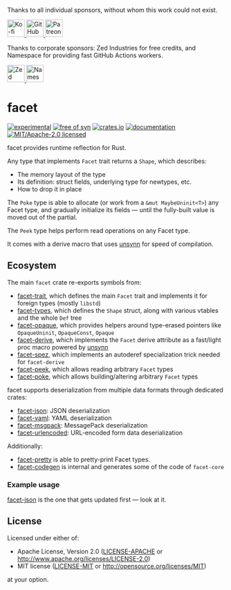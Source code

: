 
Thanks to all individual sponsors, without whom this work could not exist.

<a href="https://ko-fi.com/fasterthanlime">
    <picture>
    <source media="(prefers-color-scheme: dark)" srcset="https://github.com/facet-rs/facet/raw/main/static/sponsors-v2/ko-fi-dark.svg">
    <img src="https://github.com/facet-rs/facet/raw/main/static/sponsors-v2/ko-fi-light.svg" height="40" alt="Ko-fi">
    </picture>
</a> <a href="https://github.com/sponsors/fasterthanlime">
    <picture>
    <source media="(prefers-color-scheme: dark)" srcset="https://github.com/facet-rs/facet/raw/main/static/sponsors-v2/github-dark.svg">
    <img src="https://github.com/facet-rs/facet/raw/main/static/sponsors-v2/github-light.svg" height="40" alt="GitHub Sponsors">
    </picture>
</a> <a href="https://patreon.com/fasterthanlime">
    <picture>
    <source media="(prefers-color-scheme: dark)" srcset="https://github.com/facet-rs/facet/raw/main/static/sponsors-v2/patreon-dark.svg">
    <img src="https://github.com/facet-rs/facet/raw/main/static/sponsors-v2/patreon-light.svg" height="40" alt="Patreon">
    </picture>
</a>

Thanks to corporate sponsors: Zed Industries for free credits, and Namespace for providing fast GitHub Actions workers.

<a href="https://zed.dev">
    <picture>
    <source media="(prefers-color-scheme: dark)" srcset="https://github.com/facet-rs/facet/raw/main/static/sponsors-v2/zed-dark.svg">
    <img src="https://github.com/facet-rs/facet/raw/main/static/sponsors-v2/zed-light.svg" height="40" alt="Zed">
    </picture>
</a> <a href="https://namespace.so">
    <picture>
    <source media="(prefers-color-scheme: dark)" srcset="https://github.com/facet-rs/facet/raw/main/static/sponsors-v2/namespace-dark.svg">
    <img src="https://github.com/facet-rs/facet/raw/main/static/sponsors-v2/namespace-light.svg" height="40" alt="Namespace">
    </picture>
</a>

# facet

[![experimental](https://img.shields.io/badge/status-highly%20experimental-orange)](https://github.com/fasterthanlime/facet)
[![free of syn](https://img.shields.io/badge/free%20of-syn-hotpink)](https://github.com/fasterthanlime/free-of-syn)
[![crates.io](https://img.shields.io/crates/v/facet.svg)](https://crates.io/crates/facet)
[![documentation](https://docs.rs/facet/badge.svg)](https://docs.rs/facet)
[![MIT/Apache-2.0 licensed](https://img.shields.io/crates/l/facet.svg)](./LICENSE)
             

facet provides runtime reflection for Rust.

Any type that implements `Facet` trait returns a `Shape`, which describes:

  * The memory layout of the type
  * Its definition: struct fields, underlying type for newtypes, etc.
  * How to drop it in place

The `Poke` type is able to allocate (or work from a `&mut MaybeUninit<T>`)
any Facet type, and gradually initialize its fields — until the fully-built
value is moved out of the partial.

The `Peek` type helps perform read operations on any Facet type.

It comes with a derive macro that uses [unsynn](https://crates.io/crates/unsynn)
for speed of compilation.

## Ecosystem

The main `facet` crate re-exports symbols from:

- [facet-trait](../facet-trait), which defines the main `Facet` trait and implements it for foreign types (mostly `libstd`)
- [facet-types](../facet-types), which defines the `Shape` struct, along with various vtables and the whole `Def` tree
- [facet-opaque](../facet-opaque), which provides helpers around type-erased pointers like
  `OpaqueUninit`, `OpaqueConst`, `Opaque`
- [facet-derive](../facet-derive), which implements the `Facet` derive attribute as a fast/light proc macro powered by [unsynn](https://docs.rs/unsynn)
- [facet-spez](../facet-spez), which implements an autoderef specialization trick needed for `facet-derive`
- [facet-peek](../facet-peek), which allows reading arbitrary `Facet` types
- [facet-poke](../facet-poke), which allows building/altering arbitrary `Facet` types

facet supports deserialization from multiple data formats through dedicated crates:

- [facet-json](../facet-json): JSON deserialization
- [facet-yaml](../facet-yaml): YAML deserialization
- [facet-msgpack](../facet-msgpack): MessagePack deserialization
- [facet-urlencoded](../facet-urlencoded): URL-encoded form data deserialization

Additionally:

- [facet-pretty](../facet-pretty) is able to pretty-print Facet types.
- [facet-codegen](../facet-codegen) is internal and generates some of the code of `facet-core`

### Example usage

[facet-json](../facet-json/src/lib.rs) is the one that gets updated first — look at it.


## License

Licensed under either of:

- Apache License, Version 2.0 ([LICENSE-APACHE](https://github.com/facet-rs/facet/blob/main/LICENSE-APACHE) or <http://www.apache.org/licenses/LICENSE-2.0>)
- MIT license ([LICENSE-MIT](https://github.com/facet-rs/facet/blob/main/LICENSE-MIT) or <http://opensource.org/licenses/MIT>)

at your option.
